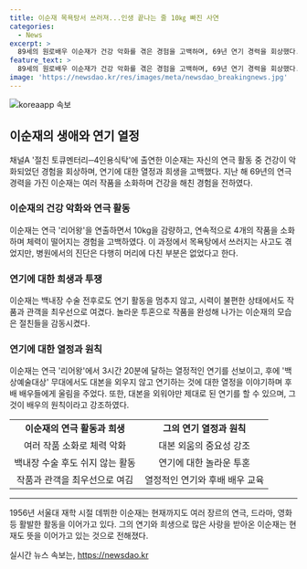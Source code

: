 ```yaml
---
title: 이순재 목욕탕서 쓰러져...인생 끝나는 줄 10㎏ 빠진 사연
categories:
  - News
excerpt: >
  89세의 원로배우 이순재가 건강 악화를 겪은 경험을 고백하며, 69년 연기 경력을 회상했다. 작품과 관객을 최우선으로 여기며 힘든 상황에서도 투지를 발휘한 그의 이야기. 현재 눈을 회복하려는 노력을 기울이고 있으며, 연극 리어왕에서 선보인 열정적인 연기로 찬사를 받았던 바 있는데, 그의 연기에 대한 열정과 원칙을 전했다. 이순재의 진실된 이야기와 인간미가 고스란히 담긴 토큐멘터리.
feature_text: >
  89세의 원로배우 이순재가 건강 악화를 겪은 경험을 고백하며, 69년 연기 경력을 회상했다. 작품과 관객을 최우선으로 여기며 힘든 상황에서도 투지를 발휘한 그의 이야기. 현재 눈을 회복하려는 노력을 기울이고 있으며, 연극 리어왕에서 선보인 열정적인 연기로 찬사를 받았던 바 있는데, 그의 연기에 대한 열정과 원칙을 전했다. 이순재의 진실된 이야기와 인간미가 고스란히 담긴 토큐멘터리.
image: 'https://newsdao.kr/res/images/meta/newsdao_breakingnews.jpg'
---
```


<p><img src="https://newsdao.kr/res/images/meta/newsdao_breakingnews.jpg" alt="koreaapp 속보" /></p>

<h2 data-ke-size="size26">이순재의 생애와 연기 열정</h2>

<p data-ke-size="size16">채널A '절친 토큐멘터리─4인용식탁'에 출연한 이순재는 자신의 연극 활동 중 건강이 악화되었던 경험을 회상하며, 연기에 대한 열정과 희생을 고백했다. 지난 해 69년의 연극 경력을 가진 이순재는 여러 작품을 소화하며 건강을 해친 경험을 전하였다.</p>

<h3>이순재의 건강 악화와 연극 활동</h3>

<p data-ke-size="size16">이순재는 연극 '리어왕'을 연출하면서 10kg을 감량하고, 연속적으로 4개의 작품을 소화하며 체력이 떨어지는 경험을 고백하였다. 이 과정에서 목욕탕에서 쓰러지는 사고도 겪었지만, 병원에서의 진단은 다행히 머리에 다친 부분은 없었다고 한다.</p>

<h3>연기에 대한 희생과 투쟁</h3>

<p data-ke-size="size16">이순재는 백내장 수술 전후로도 연기 활동을 멈추지 않고, 시력이 불편한 상태에서도 작품과 관객을 최우선으로 여겼다. 놀라운 투혼으로 작품을 완성해 나가는 이순재의 모습은 절친들을 감동시켰다.</p>

<h3>연기에 대한 열정과 원칙</h3>

<p data-ke-size="size16">이순재는 연극 '리어왕'에서 3시간 20분에 달하는 열정적인 연기를 선보이고, 후에 '백상예술대상' 무대에서도 대본을 외우지 않고 연기하는 것에 대한 열정을 이야기하며 후배 배우들에게 울림을 주었다. 또한, 대본을 외워야만 제대로 된 연기를 할 수 있으며, 그것이 배우의 원칙이라고 강조하였다.</p>

<table>
<tbody>
<tr>
<td style="text-align: center; height: 17px;"><b>이순재의 연극 활동과 희생</b></td>
<td style="text-align: center; height: 17px;"><b>그의 연기 열정과 원칙</b></td>
</tr>
<tr>
<td style="text-align: center; height: 17px;">여러 작품 소화로 체력 악화</td>
<td style="text-align: center; height: 17px;">대본 외움의 중요성 강조</td>
</tr>
<tr>
<td style="text-align: center; height: 17px;">백내장 수술 후도 쉬지 않는 활동</td>
<td style="text-align: center; height: 17px;">연기에 대한 놀라운 투혼</td>
</tr>
<tr>
<td style="text-align: center; height: 17px;">작품과 관객을 최우선으로 여김</td>
<td style="text-align: center; height: 17px;">열정적인 연기와 후배 배우 교육</td>
</tr>
</tbody>
</table>

<hr>

<p data-ke-size="size16">1956년 서울대 재학 시절 데뷔한 이순재는 현재까지도 여러 장르의 연극, 드라마, 영화 등 활발한 활동을 이어가고 있다. 그의 연기와 희생으로 많은 사랑을 받아온 이순재는 현재도 뜻을 이어가고 있는 것으로 전해졌다.</p>
실시간 뉴스 속보는, <a href="https://newsdao.kr" rel="dofollow">https://newsdao.kr</a>



